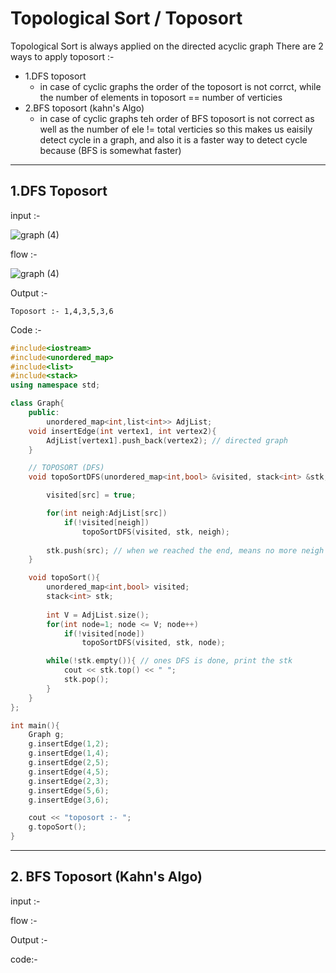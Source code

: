 # Topological Sort / Toposort

Topological Sort is always applied on the directed acyclic graph
There are 2 ways to apply toposort :- 
- 1.DFS toposort
   - in case of cyclic graphs the order of the toposort is not corrct, while the number of elements in toposort == number of verticies
- 2.BFS toposort (kahn's Algo)
   - in case of cyclic graphs teh order of BFS toposort is not correct as well as the number of ele != total verticies 
      so this makes us eaisily detect cycle in a graph, and also it is a faster way to detect cycle because (BFS is somewhat faster)

--------
## 1.DFS Toposort 

input :- 

![graph (4)](https://github.com/YashasviCodes/Graphs/assets/124666305/8a3d51da-9422-407e-8bcc-f971e716f9f7)

flow :- 

![graph (4)](https://github.com/YashasviCodes/Graphs/assets/124666305/26c3f379-1553-4043-92d4-cd4caabd52cc)

Output :- 

`Toposort :- 1,4,3,5,3,6`

Code :-
```cpp
#include<iostream>
#include<unordered_map>
#include<list>
#include<stack>
using namespace std;

class Graph{
    public:
        unordered_map<int,list<int>> AdjList;
    void insertEdge(int vertex1, int vertex2){
        AdjList[vertex1].push_back(vertex2); // directed graph 
    }

    // TOPOSORT (DFS)
    void topoSortDFS(unordered_map<int,bool> &visited, stack<int> &stk, int src){

        visited[src] = true;

        for(int neigh:AdjList[src])
            if(!visited[neigh])
                topoSortDFS(visited, stk, neigh);
        
        stk.push(src); // when we reached the end, means no more neigh of 'src' left to visited, then just store it into stack while returning back
    }

    void topoSort(){
        unordered_map<int,bool> visited;
        stack<int> stk;
        
        int V = AdjList.size();
        for(int node=1; node <= V; node++)
            if(!visited[node])
                topoSortDFS(visited, stk, node);

        while(!stk.empty()){ // ones DFS is done, print the stk 
            cout << stk.top() << " ";
            stk.pop();
        }
    }
};

int main(){
    Graph g;
    g.insertEdge(1,2);
    g.insertEdge(1,4);
    g.insertEdge(2,5);
    g.insertEdge(4,5);
    g.insertEdge(2,3);
    g.insertEdge(5,6);
    g.insertEdge(3,6);

    cout << "toposort :- ";
    g.topoSort();
}
```

--------
## 2. BFS Toposort (Kahn's Algo)

input :- 

flow :- 

Output :- 


code:- 
```cpp

```
